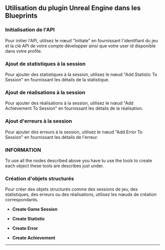 ## Utilisation du plugin Unreal Engine dans les Blueprints

### Initialisation de l'API

Pour initier l'API, utilisez le nœud "Initiate" en fournissant l'identifiant du jeu et la clé API de votre compte développer ainsi que votre user id disponible dans votre profile.


### Ajout de statistiques à la session

Pour ajouter des statistiques à la session, utilisez le nœud "Add Statistic To Session" en fournissant les détails de la statistique.


### Ajout de réalisations à la session

Pour ajouter des réalisations à la session, utilisez le nœud "Add Achievement To Session" en fournissant les détails de la réalisation.


### Ajout d'erreurs à la session

Pour ajouter des erreurs à la session, utilisez le nœud "Add Error To Session" en fournissant les détails de l'erreur.

### INFORMATION

To use all the nodes described above you have tu use the tools to create each object these tools are describes just under.

### Création d'objets structurés

Pour créer des objets structurés comme des sessions de jeu, des statistiques, des erreurs ou des réalisations, utilisez les nœuds de création correspondants.

- **Create Game Session**

- **Create Statistic**

- **Create Error**

- **Create Achievement**

---
